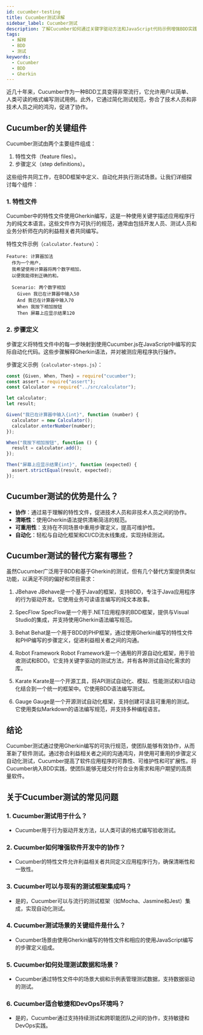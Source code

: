 ```yaml
---
id: cucumber-testing
title: Cucumber测试详解
sidebar_label: Cucumber测试
description: 了解Cucumber如何通过关键字驱动方法和JavaScript代码示例增强BDD实践。
tags:
  - 解释
  - BDD
  - 测试
keywords:
  - Cucumber
  - BDD
  - Gherkin
---
```


近几十年来，Cucumber作为一种BDD工具变得非常流行，它允许用户以简单、人类可读的格式编写测试用例。此外，它通过简化测试规范，弥合了技术人员和非技术人员之间的鸿沟，促进了协作。

## Cucumber的关键组件

Cucumber测试由两个主要组件组成：

1. 特性文件（feature files）。
2. 步骤定义（step definitions）。

这些组件共同工作，在BDD框架中定义、自动化并执行测试场景。让我们详细探讨每个组件：

### 1. **特性文件**

Cucumber中的特性文件使用Gherkin编写，这是一种使用关键字描述应用程序行为的纯文本语言。这些文件作为可执行的规范，通常由包括开发人员、测试人员和业务分析师在内的利益相关者共同编写。

特性文件示例（`calculator.feature`）：

```gherkin
Feature: 计算器加法
  作为一个用户，
  我希望使用计算器将两个数字相加，
  以便我能得到正确的和。

  Scenario: 两个数字相加
    Given 我已在计算器中输入50
    And 我已在计算器中输入70
    When 我按下相加按钮
    Then 屏幕上应显示结果120
```

### 2. **步骤定义**

步骤定义将特性文件中的每一步映射到使用Cucumber.js在JavaScript中编写的实际自动化代码。这些步骤解释Gherkin语法，并对被测应用程序执行操作。

步骤定义示例（`calculator-steps.js`）：

```javascript
const {Given, When, Then} = require("cucumber");
const assert = require("assert");
const Calculator = require("../src/calculator");

let calculator;
let result;

Given("我已在计算器中输入{int}", function (number) {
  calculator = new Calculator();
  calculator.enterNumber(number);
});

When("我按下相加按钮", function () {
  result = calculator.add();
});

Then("屏幕上应显示结果{int}", function (expected) {
  assert.strictEqual(result, expected);
});
```

## Cucumber测试的优势是什么？

- **协作**：通过易于理解的特性文件，促进技术人员和非技术人员之间的协作。
- **清晰性**：使用Gherkin语法提供清晰简洁的规范。
- **可重用性**：支持在不同场景中重用步骤定义，提高可维护性。
- **自动化**：轻松与自动化框架和CI/CD流水线集成，实现持续测试。

## Cucumber测试的替代方案有哪些？

虽然Cucumber广泛用于BDD和基于Gherkin的测试，但有几个替代方案提供类似功能，以满足不同的偏好和项目需求：

1. JBehave
   JBehave是一个基于Java的框架，支持BDD，专注于Java应用程序的行为驱动开发。它使用业务可读语言编写的纯文本故事。

2. SpecFlow
   SpecFlow是一个用于.NET应用程序的BDD框架，提供与Visual Studio的集成，并支持使用Gherkin语法编写规范。

3. Behat
   Behat是一个用于BDD的PHP框架，通过使用Gherkin编写的特性文件和PHP编写的步骤定义，促进利益相关者之间的沟通。

4. Robot Framework
   Robot Framework是一个通用的开源自动化框架，用于验收测试和BDD。它支持关键字驱动的测试方法，并有各种测试自动化需求的库。

5. Karate
   Karate是一个开源工具，将API测试自动化、模拟、性能测试和UI自动化结合到一个统一的框架中。它使用BDD语法编写测试。

6. Gauge
   Gauge是一个开源测试自动化框架，支持创建可读且可重用的测试。它使用类似Markdown的语法编写规范，并支持多种编程语言。

## 结论

Cucumber测试通过使用Gherkin编写的可执行规范，使团队能够有效协作，从而革新了软件测试。通过弥合利益相关者之间的沟通鸿沟，并使用可重用的步骤定义自动化测试，Cucumber提高了软件应用程序的可靠性、可维护性和可扩展性。将Cucumber纳入BDD实践，使团队能够无缝交付符合业务需求和用户期望的高质量软件。

## 关于Cucumber测试的常见问题

### 1. **Cucumber测试用于什么？**

- Cucumber用于行为驱动开发方法，以人类可读的格式编写验收测试。

### 2. **Cucumber如何增强软件开发中的协作？**

- Cucumber的特性文件允许利益相关者共同定义应用程序行为，确保清晰性和一致性。

### 3. **Cucumber可以与现有的测试框架集成吗？**

- 是的，Cucumber可以与流行的测试框架（如Mocha、Jasmine和Jest）集成，实现自动化测试。

### 4. **Cucumber测试场景的关键组件是什么？**

- Cucumber场景由使用Gherkin编写的特性文件和相应的使用JavaScript编写的步骤定义组成。

### 5. **Cucumber如何处理测试数据和场景？**

- Cucumber通过特性文件中的场景大纲和示例表管理测试数据，支持数据驱动的测试。

### 6. **Cucumber适合敏捷和DevOps环境吗？**

- 是的，Cucumber通过支持持续测试和跨职能团队之间的协作，支持敏捷和DevOps实践。